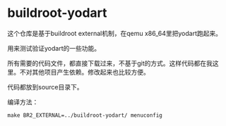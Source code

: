 # buildroot-yodart

这个仓库是基于buildroot external机制，在qemu x86_64里把yodart跑起来。

用来测试验证yodart的一些功能。

所有需要的代码文件，都直接下载过来，不基于git的方式。这样代码都在我这里。不对其他项目产生依赖。修改起来也比较方便。

代码都放到source目录下。

编译方法：

```
make BR2_EXTERNAL=../buildroot-yodart/ menuconfig
```

